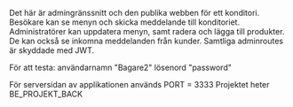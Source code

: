 Det här är admingränssnitt och den publika webben för ett konditori. 
Besökare kan se menyn och skicka meddelande till konditoriet.
Administratörer kan uppdatera menyn, samt radera och lägga till produkter. De kan också se inkomna meddelanden från kunder. Samtliga adminroutes är skyddade med JWT.

För att testa:
användarnamn "Bagare2"
lösenord "password"

För serversidan av applikationen används PORT = 3333
Projektet heter BE_PROJEKT_BACK
